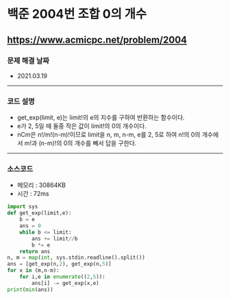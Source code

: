 # 백준 2004번 조합 0의 개수
https://www.acmicpc.net/problem/2004
---

### 문제 해결 날짜
- 2021.03.19
---

### 코드 설명
- get_exp(limit, e)는 limit!의 e의 지수를 구하여 반환하는 함수이다.
- e가 2, 5일 때 둘중 작은 값이 limit!의 0의 개수이다.
- nCm은 n!/m!(n-m)!이므로 limit을 n, m, n-m, e를 2, 5로 하여 n!의 0의 개수에서 m!과 (n-m)!의 0의 개수를 빼서 답을 구한다.
---

### 소스코드
- 메모리 : 30864KB
- 시간 : 72ms
```Python
import sys
def get_exp(limit,e):
    b = e
    ans = 0
    while b <= limit:
        ans += limit//b
        b *= e
    return ans
n, m = map(int, sys.stdin.readline().split())
ans = [get_exp(n,2), get_exp(n,5)]
for x in (m,n-m):
    for i,e in enumerate((2,5)):
        ans[i] -= get_exp(x,e)
print(min(ans))
```